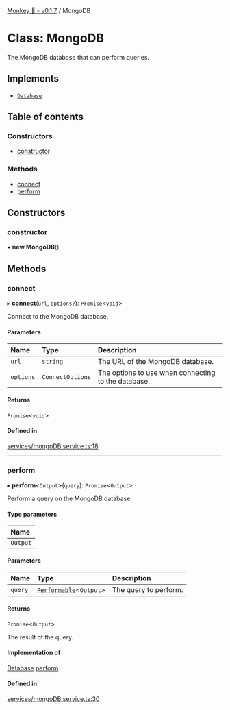 [Monkey 🐒 - v0.1.7](../README.md) / MongoDB

# Class: MongoDB

The MongoDB database that can perform queries.

## Implements

- [`Database`](../interfaces/Database.md)

## Table of contents

### Constructors

- [constructor](MongoDB.md#constructor)

### Methods

- [connect](MongoDB.md#connect)
- [perform](MongoDB.md#perform)

## Constructors

### constructor

• **new MongoDB**()

## Methods

### connect

▸ **connect**(`url`, `options?`): `Promise`<`void`\>

Connect to the MongoDB database.

#### Parameters

| Name | Type | Description |
| :------ | :------ | :------ |
| `url` | `string` | The URL of the MongoDB database. |
| `options` | `ConnectOptions` | The options to use when connecting to the database. |

#### Returns

`Promise`<`void`\>

#### Defined in

[services/mongoDB.service.ts:18](https://github.com/bpisano/monkey/blob/4b4580e/src/services/mongoDB.service.ts#L18)

___

### perform

▸ **perform**<`Output`\>(`query`): `Promise`<`Output`\>

Perform a query on the MongoDB database.

#### Type parameters

| Name |
| :------ |
| `Output` |

#### Parameters

| Name | Type | Description |
| :------ | :------ | :------ |
| `query` | [`Performable`](../interfaces/Performable.md)<`Output`\> | The query to perform. |

#### Returns

`Promise`<`Output`\>

The result of the query.

#### Implementation of

[Database](../interfaces/Database.md).[perform](../interfaces/Database.md#perform)

#### Defined in

[services/mongoDB.service.ts:30](https://github.com/bpisano/monkey/blob/4b4580e/src/services/mongoDB.service.ts#L30)
